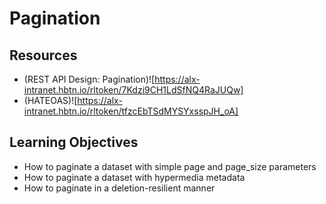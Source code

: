 # Pagination

## Resources
* (REST API Design: Pagination)![https://alx-intranet.hbtn.io/rltoken/7Kdzi9CH1LdSfNQ4RaJUQw]
* (HATEOAS)![https://alx-intranet.hbtn.io/rltoken/tfzcEbTSdMYSYxsspJH_oA]

## Learning Objectives
* How to paginate a dataset with simple page and page_size parameters
* How to paginate a dataset with hypermedia metadata
* How to paginate in a deletion-resilient manner
